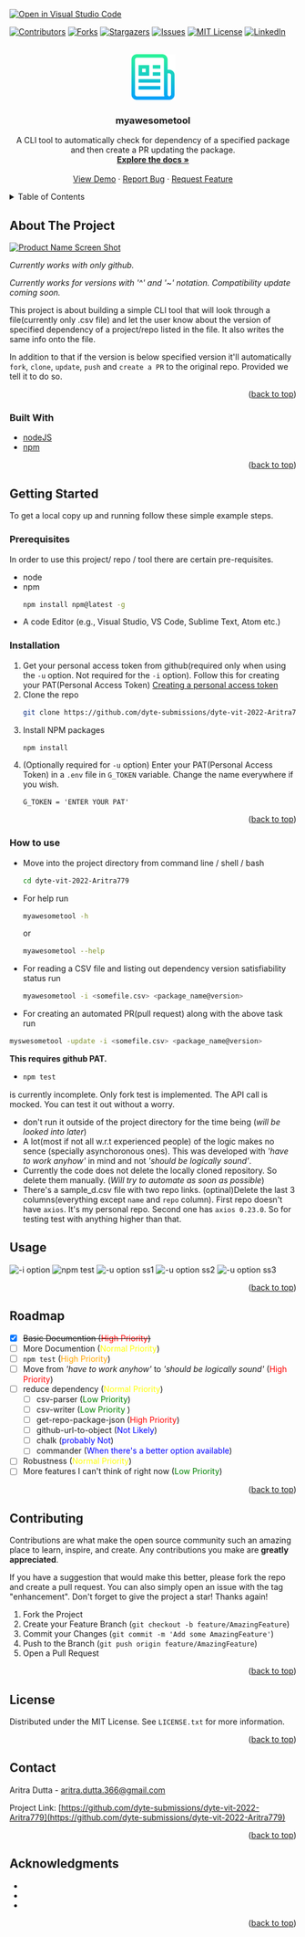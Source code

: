 [![Open in Visual Studio Code](https://classroom.github.com/assets/open-in-vscode-c66648af7eb3fe8bc4f294546bfd86ef473780cde1dea487d3c4ff354943c9ae.svg)](https://classroom.github.com/online_ide?assignment_repo_id=7943839&assignment_repo_type=AssignmentRepo)
<div id="top"></div>
<!--
*** Thanks for checking out the Best-README-Template. If you have a suggestion
*** that would make this better, please fork the repo and create a pull request
*** or simply open an issue with the tag "enhancement".
*** Don't forget to give the project a star!
*** Thanks again! Now go create something AMAZING! :D
-->



<!-- PROJECT SHIELDS -->
<!--
*** I'm using markdown "reference style" links for readability.
*** Reference links are enclosed in brackets [ ] instead of parentheses ( ).
*** See the bottom of this document for the declaration of the reference variables
*** for contributors-url, forks-url, etc. This is an optional, concise syntax you may use.
*** https://www.markdownguide.org/basic-syntax/#reference-style-links
-->
[![Contributors][contributors-shield]][contributors-url]
[![Forks][forks-shield]][forks-url]
[![Stargazers][stars-shield]][stars-url]
[![Issues][issues-shield]][issues-url]
[![MIT License][license-shield]][license-url]
[![LinkedIn][linkedin-shield]][linkedin-url]



<!-- PROJECT LOGO -->
<br />
<div align="center">
  <a href="https://github.com/github_username/repo_name">
    <img src="images/logo.png" alt="Logo" width="80" height="80">
  </a>

<h3 align="center">myawesometool</h3>

  <p align="center">
    A CLI tool to automatically check for dependency of a specified package and then create a PR updating the package.
    <br />
    <a href="https://github.com/dyte-submissions/dyte-vit-2022-Aritra779"><strong>Explore the docs »</strong></a>
    <br />
    <br />
    <a href="https://github.com/dyte-submissions/dyte-vit-2022-Aritra779">View Demo</a>
    ·
    <a href="https://github.com/dyte-submissions/dyte-vit-2022-Aritra779/issues">Report Bug</a>
    ·
    <a href="https://github.com/dyte-submissions/dyte-vit-2022-Aritra779/issues">Request Feature</a>
  </p>
</div>



<!-- TABLE OF CONTENTS -->
<details>
  <summary>Table of Contents</summary>
  <ol>
    <li>
      <a href="#about-the-project">About The Project</a>
      <ul>
        <li><a href="#built-with">Built With</a></li>
      </ul>
    </li>
    <li>
      <a href="#getting-started">Getting Started</a>
      <ul>
        <li><a href="#prerequisites">Prerequisites</a></li>
        <li><a href="#installation">Installation</a></li>
        <li><a href="#how_to_use">How to use</a></li>
      </ul>
    </li>
    <li><a href="#usage">Usage</a></li>
    <li><a href="#roadmap">Roadmap</a></li>
    <li><a href="#contributing">Contributing</a></li>
    <li><a href="#license">License</a></li>
    <li><a href="#contact">Contact</a></li>
    <li><a href="#acknowledgments">Acknowledgments</a></li>
  </ol>
</details>



<!-- ABOUT THE PROJECT -->
## About The Project

[![Product Name Screen Shot][product-screenshot]](https://example.com)

*Currently works with only github.*

*Currently works for versions with '^' and '~' notation. Compatibility update coming soon.*

This project is about building a simple CLI tool that will look through a file(currently only .csv file) and let the user know about the version of specified dependency of a project/repo listed in the file. It also writes the same info onto the file.

In addition to that if the version is below specified version it'll automatically `fork`, `clone`, `update`, `push` and `create a PR` to the original repo. Provided we tell it to do so.
<p align="right">(<a href="#top">back to top</a>)</p>



### Built With

* [nodeJS](https://nodejs.org/)
* [npm](https://www.npmjs.com/)

<p align="right">(<a href="#top">back to top</a>)</p>



<!-- GETTING STARTED -->
## Getting Started

To get a local copy up and running follow these simple example steps.

### Prerequisites

In order to use this project/ repo / tool there are certain pre-requisites. 
* node
* npm
  ```sh
  npm install npm@latest -g
  ```
* A code Editor (e.g., Visual Studio, VS Code, Sublime Text, Atom etc.)

### Installation

1. Get your personal access token from github(required only when using the `-u` option. Not required for the `-i` option). Follow this for creating your PAT(Personal Access Token) [Creating a personal access token](https://docs.github.com/en/authentication/keeping-your-account-and-data-secure/creating-a-personal-access-token)
2. Clone the repo
   ```sh
   git clone https://github.com/dyte-submissions/dyte-vit-2022-Aritra779.git
   ```
3. Install NPM packages
   ```sh
   npm install
   ```
4. (Optionally required for `-u` option) Enter your PAT(Personal Access Token) in a `.env` file in `G_TOKEN` variable. Change the name everywhere if you wish.
   ```
   G_TOKEN = 'ENTER YOUR PAT'
   ```

<p align="right">(<a href="#top">back to top</a>)</p>

### How to use

* Move into the project directory from command line / shell / bash
  ```sh
  cd dyte-vit-2022-Aritra779
  ```
* For help run
  ```sh
  myawesometool -h
  ``` 
  or 
  ```sh
  myawesometool --help
  ```
* For reading a CSV file and listing out dependency version satisfiability status run 
  ```sh
  myawesometool -i <somefile.csv> <package_name@version>
  ``` 
*  For creating an automated PR(pull request) along with the above task run
```sh
myswesometool -update -i <somefile.csv> <package_name@version>
``` 
  **This requires github PAT.**
* ```sh
  npm test
  ``` 
is currently incomplete. Only fork test is implemented. The API call is mocked. You can test it out without a worry. 
* don't run it outside of the project directory for the time being (*will be looked into later*)
* A lot(most if not all w.r.t experienced people) of the logic makes no sence (specially asynchoronous ones). This was developed with *'have to work anyhow'* in mind and not *'should be logically sound'*. 
* Currently the code does not delete the locally cloned repository. So delete them manually. (*Will try to automate as soon as possible*)
* There's a sample_d.csv file with two repo links. (optinal)Delete the last 3 columns(everything except `name` and `repo` column). First repo doesn't have `axios`. It's my personal repo. Second one has `axios 0.23.0`. So for testing test with anything higher than that.
<!-- USAGE EXAMPLES -->
## Usage

![-i option](images/i_option.png)
![npm test](images/test.png)
![-u option ss1](images/u_option_1.png)
![-u option ss2](images/u_option_2.png)
![-u option ss3](images/u_option_3.png)
<p align="right">(<a href="#top">back to top</a>)</p>



<!-- ROADMAP -->
## Roadmap
- [x] ~~Basic Documention (<span style = 'color : red'>High Priority</span>)~~
- [ ] More Documention (<span style = 'color : Yellow'>Normal Priority</span>)
- [ ] `npm test` (<span style = 'color : orange'>High Priority</span>)
- [ ] Move from *'have to work anyhow'* to *'should be logically sound'* (<span style = 'color : red'>High Priority</span>)
- [ ] reduce dependency (<span style = 'color : yellow'>Normal Priority</span>)
    - [ ] csv-parser (<span style = 'color : green'>Low Priority</span>)
    - [ ] csv-writer (<span style = 'color : green'>Low Priority</span> )
    - [ ] get-repo-package-json (<span style = 'color : red'>High Priority</span>)
    - [ ] github-url-to-object (<span style = 'color : blue'>Not Likely</span>)
    - [ ] chalk (<span style = 'color : blue'>probably Not</span>)
    - [ ] commander (<span style = 'color : blue'>When there's a better option available</span>)
- [ ] Robustness (<span style = 'color : yellow'>Normal Priority</span>)
- [ ] More features I can't think of right now (<span style = 'color : green'>Low Priority</span>)

<p align="right">(<a href="#top">back to top</a>)</p>



<!-- CONTRIBUTING -->
## Contributing

Contributions are what make the open source community such an amazing place to learn, inspire, and create. Any contributions you make are **greatly appreciated**.

If you have a suggestion that would make this better, please fork the repo and create a pull request. You can also simply open an issue with the tag "enhancement".
Don't forget to give the project a star! Thanks again!

1. Fork the Project
2. Create your Feature Branch (`git checkout -b feature/AmazingFeature`)
3. Commit your Changes (`git commit -m 'Add some AmazingFeature'`)
4. Push to the Branch (`git push origin feature/AmazingFeature`)
5. Open a Pull Request

<p align="right">(<a href="#top">back to top</a>)</p>



<!-- LICENSE -->
## License

Distributed under the MIT License. See `LICENSE.txt` for more information.

<p align="right">(<a href="#top">back to top</a>)</p>



<!-- CONTACT -->
## Contact

Aritra Dutta - aritra.dutta.366@gmail.com

Project Link: [https://github.com/dyte-submissions/dyte-vit-2022-Aritra779](https://github.com/dyte-submissions/dyte-vit-2022-Aritra779)

<p align="right">(<a href="#top">back to top</a>)</p>



<!-- ACKNOWLEDGMENTS -->
## Acknowledgments

* []()
* []()
* []()

<p align="right">(<a href="#top">back to top</a>)</p>



<!-- MARKDOWN LINKS & IMAGES -->
<!-- https://www.markdownguide.org/basic-syntax/#reference-style-links -->
[contributors-shield]: https://img.shields.io/github/contributors/github_username/repo_name.svg?style=for-the-badge
[contributors-url]: https://github.com/dyte-submissions/dyte-vit-2022-Aritra779/graphs/contributors
[forks-shield]: https://img.shields.io/github/forks/github_username/repo_name.svg?style=for-the-badge
[forks-url]: https://github.com/dyte-submissions/dyte-vit-2022-Aritra779/network/members
[stars-shield]: https://img.shields.io/github/stars/github_username/repo_name.svg?style=for-the-badge
[stars-url]: https://github.com/dyte-submissions/dyte-vit-2022-Aritra779/stargazers
[issues-shield]: https://img.shields.io/github/issues/github_username/repo_name.svg?style=for-the-badge
[issues-url]: https://github.com/dyte-submissions/dyte-vit-2022-Aritra779/issues
[license-shield]: https://img.shields.io/github/license/github_username/repo_name.svg?style=for-the-badge
[license-url]: https://github.com/dyte-submissions/dyte-vit-2022-Aritra779/blob/master/LICENSE.txt
[linkedin-shield]: https://img.shields.io/badge/-LinkedIn-black.svg?style=for-the-badge&logo=linkedin&colorB=555
[linkedin-url]: https://www.linkedin.com/in/aritra-dutta-6943a1222/
[product-screenshot]: images/screenshot.png
